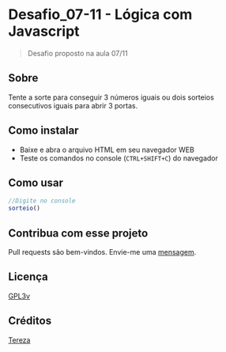 # Desafio_07-11 - Lógica com Javascript
>Desafio proposto na aula 07/11

## Sobre
Tente a sorte para conseguir 3 números iguais ou dois sorteios consecutivos iguais para abrir 3 portas. 

## Como instalar
- Baixe e abra o arquivo HTML em seu navegador WEB
- Teste os comandos no console (`CTRL+SHIFT+C`) do navegador
## Como usar
```javascript
//Digite no console
sorteio()
```
## Contribua com esse projeto
Pull requests são bem-vindos. Envie-me uma [mensagem](https://github.com/Tetezw/Desafio_07-11/issues). 

## Licença 
[GPL3v](https://choosealicense.com/licenses/gpl-3.0/)

## Créditos
[Tereza](https://github.com/Tetezw/Desafio_07-11)